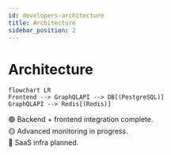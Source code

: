 ```yaml
---
id: developers-architecture
title: Architecture
sidebar_position: 2
---
```


# Architecture

```mermaid
flowchart LR
Frontend --> GraphQLAPI --> DB[(PostgreSQL)]
GraphQLAPI --> Redis[(Redis)]
```

🟢 Backend + frontend integration complete.  
🟡 Advanced monitoring in progress.  
🔵 SaaS infra planned.

